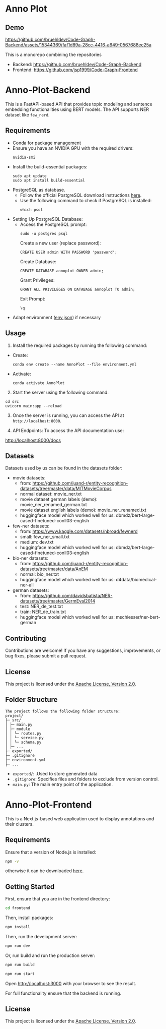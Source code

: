 # Anno Plot

## Demo
https://github.com/bruehldev/Code-Graph-Backend/assets/15344369/faf1d89a-28cc-4416-a649-0567688ec25a

This is a monorepo combining the repositories

- Backend: https://github.com/bruehldev/Code-Graph-Backend
- Frontend: https://github.com/jsp1999/Code-Graph-Frontend

# Anno-Plot-Backend

This is a FastAPI-based API that provides topic modeling and sentence embedding functionalities using BERT models. The API supports NER dataset like `few_nerd`. 


## Requirements
- Conda for package management
- Ensure you have an NVIDIA GPU with the required drivers:
  ```
  nvidia-smi
  ```
- Install the build-essential packages:
  ```
  sudo apt update
  sudo apt install build-essential
  ```
- PostgreSQL as database.
  - Follow the official PostgreSQL download instructions [here](https://www.postgresql.org/download/).
  - Use the following command to check if PostgreSQL is installed:
    ```
    which psql
    ```
- Setting Up PostgreSQL Database:
  - Access the PostgreSQL prompt:
    ```
    sudo -u postgres psql
    ```
    Create a new user (replace password):
    ```
    CREATE USER admin WITH PASSWORD 'password';
    ```
    Create Database:
    ```
    CREATE DATABASE annoplot OWNER admin;
    ```
    Grant Privileges:
    ```
    GRANT ALL PRIVILEGES ON DATABASE annoplot TO admin;
    ```
    Exit Prompt:
    ```
    \q
    ```
- Adapt environment ([env.json](https://github.com/uhh-lt/anno-plot/blob/main/backend/env.json)) if necessary    

## Usage

1. Install the required packages by running the following command:
  - Create:
    ```
    conda env create --name AnnoPlot --file environment.yml
    ```
  - Activate:
    ```
    conda activate AnnoPlot
    ```

2. Start the server using the following command:
```
cd src
uvicorn main:app --reload
```

3. Once the server is running, you can access the API at `http://localhost:8000`.

4. API Endpoints:
To access the API documentation use:

[http://localhost:8000/docs](http://localhost:8000/docs)


## Datasets
Datasets used by us can be found in the datasets folder:
- movie datasets:
  - from: https://github.com/juand-r/entity-recognition-datasets/tree/master/data/MITMovieCorpus
  - normal dataset: movie_ner.txt
  - movie dataset german labels (demo): movie_ner_renamed_german.txt
  - movie dataset english labels (demo): movie_ner_renamed.txt
  - huggingface model which worked well for us: dbmdz/bert-large-cased-finetuned-conll03-english
- few-ner datasets:
  - from: https://www.kaggle.com/datasets/nbroad/fewnerd
  - small: few_ner_small.txt
  - medium: dev.txt
  - huggingface model which worked well for us: dbmdz/bert-large-cased-finetuned-conll03-english
- bio-ner datasets:
  - from: https://github.com/juand-r/entity-recognition-datasets/tree/master/data/AnEM
  - normal: bio_ner.txt
  - huggingface model which worked well for us: d4data/biomedical-ner-all
- german datasets:
  - from: https://github.com/davidsbatista/NER-datasets/tree/master/GermEval2014
  - test: NER_de_test.txt
  - train: NER_de_train.txt
  - huggingface model which worked well for us: mschiesser/ner-bert-german


## Contributing

Contributions are welcome! If you have any suggestions, improvements, or bug fixes, please submit a pull request.

## License

This project is licensed under the [Apache License, Version 2.0](LICENSE).


## Folder Structure
```
The project follows the following folder structure:
project/
├─ src/
│ ├─ main.py
│ ├─ module
│ │ └─ routes.py
│ │ └─ service.py
│ │ └─ schema.py
│ ├─ ...
├─ exported/ 
├─ .gitignore
├─ environment.yml
├─ ...
```

- `exported/`: .Used to store generated data
- `.gitignore`: Specifies files and folders to exclude from version control.
- `main.py`: The main entry point of the application.


# Anno-Plot-Frontend

This is a Next.js-based web application used to display annotations and their clusters. 

## Requirements

Ensure that a version of Node.js is installed:

```bash
npm -v
```

otherwise it can be downloaded [here](https://nodejs.org/de/download).

## Getting Started

First, ensure that you are in the frontend directory:

```bash
cd frontend
```

Then, install packages:

```bash
npm install
```

Then, run the development server:

```bash
npm run dev
```

Or, run build and run the production server:

```bash
npm run build
```

```bash
npm run start
```

Open [http://localhost:3000](http://localhost:3000) with your browser to see the result.

For full functionality ensure that the backend is running.

## License

This project is licensed under the [Apache License, Version 2.0](LICENSE).

